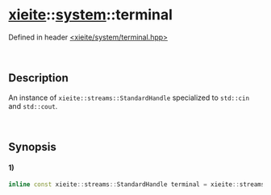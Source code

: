# [xieite](../../xieite.md)\:\:[system](../../system.md)\:\:terminal
Defined in header [<xieite/system/terminal.hpp>](../../../include/xieite/system/terminal.hpp)

&nbsp;

## Description
An instance of `xieite::streams::StandardHandle` specialized to `std::cin` and `std::cout`.

&nbsp;

## Synopsis
#### 1)
```cpp
inline const xieite::streams::StandardHandle terminal = xieite::streams::StandardHandle(std::cin, std::cout);
```
